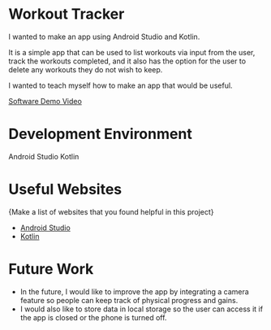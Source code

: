    # Workout Tracker

I wanted to make an app using Android Studio and Kotlin.

It is a simple app that can be used to list workouts via input from the user, track the workouts
completed, and it also has the option for the user to delete any workouts they do not wish to keep. 

I wanted to teach myself how to make an app that would be useful. 


[Software Demo Video](https://youtu.be/lhldqXlXk98)

# Development Environment

Android Studio 
Kotlin



# Useful Websites

{Make a list of websites that you found helpful in this project}
* [Android Studio](https://developer.android.com/studio)
* [Kotlin](https://kotlinlang.org/)

# Future Work


* In the future, I would like to improve the app by integrating a camera feature so people can keep 
track of physical progress and gains.
* I would also like to store data in local storage so the user can access it if the app is closed or
the phone is turned off. 